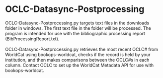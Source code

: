 # OCLC-Datasync-Postprocessing

OCLC-Datasync-Postprocessing.py targets text files in the downloads folder in windows. The first text file in the folder will be processed. The program is intended for use with the bibliographic processing report (BibProcessingReport.txt).<br/><br/>OCLC-Datasync-Postprocessing.py retrieves the most recent OCLC# from WorldCat using bookops-worldcat, checks if the record is held by your institution, and then makes comparisons between the OCLC#s in each column.
Contact OCLC to set up the WorldCat Metadata API for use with bookops-worldcat.
